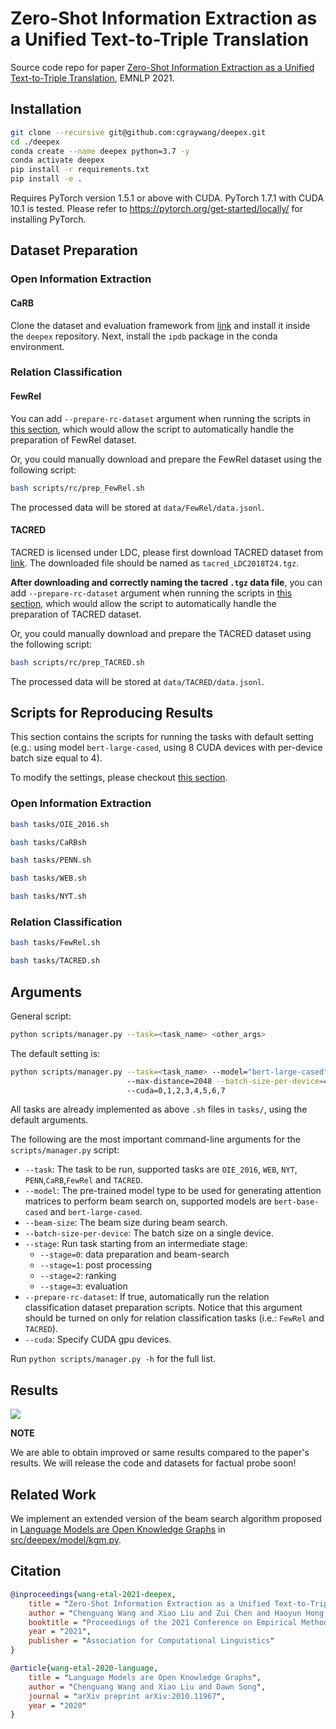 # Zero-Shot Information Extraction as a Unified Text-to-Triple Translation

Source code repo for paper [Zero-Shot Information Extraction as a Unified Text-to-Triple Translation](https://arxiv.org/pdf/2109.11171.pdf), EMNLP 2021.

## Installation

```bash
git clone --recursive git@github.com:cgraywang/deepex.git
cd ./deepex
conda create --name deepex python=3.7 -y
conda activate deepex
pip install -r requirements.txt
pip install -e .
```

Requires PyTorch version 1.5.1 or above with CUDA. PyTorch 1.7.1 with CUDA 10.1 is tested. Please refer to https://pytorch.org/get-started/locally/ for installing PyTorch.

## Dataset Preparation

### Open Information Extraction

#### CaRB

Clone the dataset and evaluation framework from [link](https://github.com/dair-iitd/CaRB) and install it inside the `deepex` repository. Next, install the `ipdb` package in the conda environment.

### Relation Classification

#### FewRel

You can add `--prepare-rc-dataset` argument when running the scripts in [this section](#scripts-for-reproducing-results), which would allow the script to automatically handle the preparation of FewRel dataset.

Or, you could manually download and prepare the FewRel dataset using the following script:

```bash
bash scripts/rc/prep_FewRel.sh
```
The processed data will be stored at `data/FewRel/data.jsonl`.

#### TACRED

TACRED is licensed under LDC, please first download TACRED dataset from [link](https://catalog.ldc.upenn.edu/LDC2018T24). The downloaded file should be named as `tacred_LDC2018T24.tgz`.

**After downloading and correctly naming the tacred `.tgz` data file**, you can add `--prepare-rc-dataset` argument when running the scripts in [this section](#scripts-for-reproducing-results), which would allow the script to automatically handle the preparation of TACRED dataset.

Or, you could manually download and prepare the TACRED dataset using the following script:

```bash
bash scripts/rc/prep_TACRED.sh
```
The processed data will be stored at `data/TACRED/data.jsonl`.

## Scripts for Reproducing Results

This section contains the scripts for running the tasks with default setting (e.g.: using model `bert-large-cased`, using 8 CUDA devices with per-device batch size equal to 4).

To modify the settings, please checkout [this section](#arguments).

### Open Information Extraction
```bash
bash tasks/OIE_2016.sh
```
```bash
bash tasks/CaRBsh
```
```bash
bash tasks/PENN.sh
```
```bash
bash tasks/WEB.sh
```
```bash
bash tasks/NYT.sh
```

### Relation Classification
```bash
bash tasks/FewRel.sh
```
```bash
bash tasks/TACRED.sh
```

## Arguments
General script:
```bash
python scripts/manager.py --task=<task_name> <other_args>
```

The default setting is:
```bash
python scripts/manager.py --task=<task_name> --model="bert-large-cased" --beam-size=6
                          --max-distance=2048 --batch-size-per-device=4 --stage=0
                          --cuda=0,1,2,3,4,5,6,7
```

All tasks are already implemented as above `.sh` files in `tasks/`, using the default arguments.

The following are the most important command-line arguments for the `scripts/manager.py` script:
- `--task`: The task to be run, supported tasks are `OIE_2016`, `WEB`, `NYT`, `PENN`,`CaRB`,`FewRel` and `TACRED`.
- `--model`: The pre-trained model type to be used for generating attention matrices to perform beam search on, supported models are `bert-base-cased` and `bert-large-cased`.
- `--beam-size`: The beam size during beam search.
- `--batch-size-per-device`: The batch size on a single device.
- `--stage`: Run task starting from an intermediate stage:
    - `--stage=0`: data preparation and beam-search
    - `--stage=1`: post processing
    - `--stage=2`: ranking
    - `--stage=3`: evaluation
- `--prepare-rc-dataset`: If true, automatically run the relation classification dataset preparation scripts. Notice that this argument should be turned on only for relation classification tasks (i.e.: `FewRel` and `TACRED`).
- `--cuda`: Specify CUDA gpu devices.

Run `python scripts/manager.py -h` for the full list.

## Results

![](img/Table-Result.png)

**NOTE**

We are able to obtain improved or same results compared to the paper's results. We will release the code and datasets for factual probe soon!

## Related Work

We implement an extended version of the beam search algorithm proposed in [Language Models are Open Knowledge Graphs](https://arxiv.org/pdf/2010.11967.pdf) in [src/deepex/model/kgm.py](https://github.com/cgraywang/deepex/blob/main/src/deepex/model/kgm.py).

## Citation

```bibtex
@inproceedings{wang-etal-2021-deepex,
    title = "Zero-Shot Information Extraction as a Unified Text-to-Triple Translation",
    author = "Chenguang Wang and Xiao Liu and Zui Chen and Haoyun Hong and Jie Tang and Dawn Song",
    booktitle = "Proceedings of the 2021 Conference on Empirical Methods in Natural Language Processing",
    year = "2021",
    publisher = "Association for Computational Linguistics"
}

@article{wang-etal-2020-language,
    title = "Language Models are Open Knowledge Graphs",
    author = "Chenguang Wang and Xiao Liu and Dawn Song",
    journal = "arXiv preprint arXiv:2010.11967",
    year = "2020"
}
```